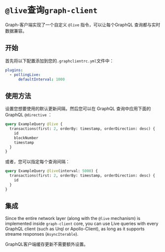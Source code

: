 # `@live`查询`graph-client`

Graph-客户端实现了一个自定义 `@live` 指令，可以让每个GraphQL 查询都与实时数据兼容。

## 开始

首先将以下配置添加到您的`.graphclientrc.yml`文件中：

```yaml
plugins:
  - pollingLive:
      defaultInterval: 1000
```

## 使用方法

设置您想要使用的默认更新间隔，然后您可以在 GraphQL 查询中应用下面的 GraphQL `@directive` ：

```graphql
query ExampleQuery @live {
  transactions(first: 2, orderBy: timestamp, orderDirection: desc) {
    id
    blockNumber
    timestamp
  }
}
```

或者，您可以指定每个查询间隔：

```graphql
query ExampleQuery @live(interval: 5000) {
  transactions(first: 2, orderBy: timestamp, orderDirection: desc) {
    id
  }
}
```

## 集成

Since the entire network layer (along with the `@live` mechanism) is implemented inside `graph-client` core, you can use Live queries with every GraphQL client (such as Urql or Apollo-Client), as long as it supports streame responses (`AsyncIterable`).

GraphQL客户端缓存更新不需要额外设置。
